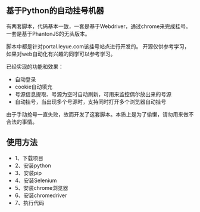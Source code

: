## 基于Python的自动挂号机器

有两套脚本，代码基本一致，一套是基于Webdriver，通过chrome来完成挂号。
一套是基于PhantonJS的无头版本。

脚本中都是针对portal.leyue.com该挂号站点进行开发的。
开源仅供参考学习，如果对web自动化有兴趣的同学可以参考学习。

已经实现的功能和效果：
- 自动登录
- cookie自动填充
- 号源信息提取、号源为空时自动刷新，可用来监控偶尔放出来的号源
- 自动挂号，当出现多个号源时，支持同时打开多个浏览器自动挂号

由于手动抢号一直失败，故而开发了这套脚本。本质上是为了偷懒，请勿用来做不合法的事情。


## 使用方法

- 1、下载项目
- 2、安装python
- 3、安装pip
- 4、安装Selenium
- 5、安装chrome浏览器
- 6、安装chromedriver
- 7、执行代码
